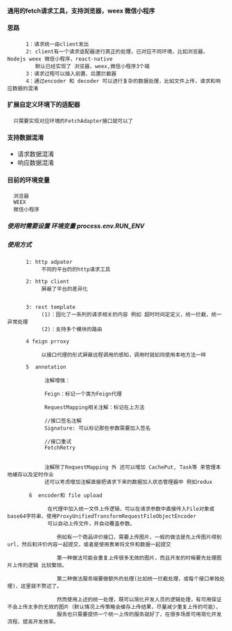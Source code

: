 #### 通用的fetch请求工具，支持浏览器，weex 微信小程序

#### 思路
          1：请求统一由client发出
          2: client有一个请求适配器进行真正的处理，已对应不同环境，比如浏览器，Nodejs weex 微信小程序，react-native
             默认已经实现了 浏览器，weex,微信小程序3个端
          3：请求过程可以插入前置、后置拦截器
          4：通过encoder 和 decoder 可以进行复杂的数据处理，比如文件上传，请求和响应数据的混淆

#### 扩展自定义环境下的适配器
      
      只需要实现对应环境的FetchAdapter接口就可以了
      
#### 支持数据混淆
- 请求数据混淆
- 响应数据混淆      

#### 目前的环境变量
      浏览器 
      WEEX
      微信小程序
      

##### 使用时需要设置 环境变量 process.env.RUN_ENV
##### 使用方式

          1: http adpater
               不同的平台的的http请求工具

          2: http client
               屏蔽了平台的差异化


          3: rest template
               (1)：固化了一系列的请求相关的内容 例如 超时时间定定义，统一拦截，统一异常处理
               (2)：支持多个模块的路由

          4 feign prroxy

               以接口代理的形式屏蔽远程调用的感知，调用时就如同使用本地方法一样

          5  annotation

                注解增强：

                Feign：标记一个类为Feign代理

                RequestMapping相关注解：标记在上方法

                //接口签名注解
                Signature: 可以标记那些参数需要加入签名

                //接口重试
                FetchRetry


                注解除了RequestMapping 外 还可以增加 CachePut, Task等 来管理本地缓存以及定时作业
                还可以考虑增加注解直接把请求下来的数据加入状态管理器中 例如redux
           
           6  encoder和 file upload
                 
                 在代理中加入统一文件上传逻辑，可以在请求参数中直接传入File对象或base64字符串，使用ProxyUnifiedTransformRequestFileObjectEncoder
                 可以自动上传文件，并自动覆盖参数。
                    
                    例如有一个商品评价接口，需要上传图片，一般的做法是先上传图片得到url，然后和评价内容一起提交，或者是使用表单将文件和数据一起提交
                   
                    第一种做法可能会重复上传很多无效的图片，而且开发的时候要先处理图片上传的逻辑 比较繁琐。
                    
                    第二种做法服务端要做额外的处理(比如统一拦截处理，或每个接口单独处理)，这里就不赘述了。
                    
                    然而使用上述的统一处理，既可以简化开发人员的逻辑处理，有可用保证不会上传太多的无效的图片（默认情况上传策略会缓存上传结果，尽量减少重复上传的可能），
                    服务也只需要提供一个统一上传的服务就好了，在很多场景可用简化开发流程，提高开发效率。
                    
